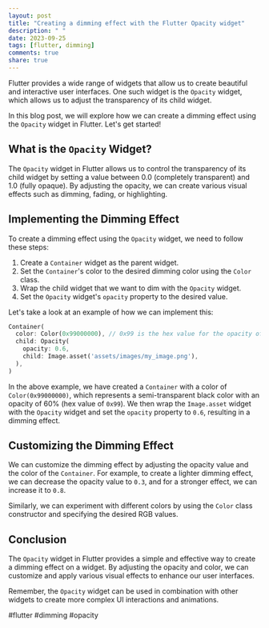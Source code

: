 ```yaml
---
layout: post
title: "Creating a dimming effect with the Flutter Opacity widget"
description: " "
date: 2023-09-25
tags: [flutter, dimming]
comments: true
share: true
---
```


Flutter provides a wide range of widgets that allow us to create beautiful and interactive user interfaces. One such widget is the `Opacity` widget, which allows us to adjust the transparency of its child widget.

In this blog post, we will explore how we can create a dimming effect using the `Opacity` widget in Flutter. Let's get started!

## What is the `Opacity` Widget?

The `Opacity` widget in Flutter allows us to control the transparency of its child widget by setting a value between 0.0 (completely transparent) and 1.0 (fully opaque). By adjusting the opacity, we can create various visual effects such as dimming, fading, or highlighting.

## Implementing the Dimming Effect

To create a dimming effect using the `Opacity` widget, we need to follow these steps:

1. Create a `Container` widget as the parent widget.
2. Set the `Container`'s color to the desired dimming color using the `Color` class.
3. Wrap the child widget that we want to dim with the `Opacity` widget.
4. Set the `Opacity` widget's `opacity` property to the desired value.

Let's take a look at an example of how we can implement this:

```dart
Container(
  color: Color(0x99000000), // 0x99 is the hex value for the opacity of 60%
  child: Opacity(
    opacity: 0.6,
    child: Image.asset('assets/images/my_image.png'),
  ),
)
```

In the above example, we have created a `Container` with a color of `Color(0x99000000)`, which represents a semi-transparent black color with an opacity of 60% (hex value of `0x99`). We then wrap the `Image.asset` widget with the `Opacity` widget and set the `opacity` property to `0.6`, resulting in a dimming effect.

## Customizing the Dimming Effect

We can customize the dimming effect by adjusting the opacity value and the color of the `Container`. For example, to create a lighter dimming effect, we can decrease the opacity value to `0.3`, and for a stronger effect, we can increase it to `0.8`.

Similarly, we can experiment with different colors by using the `Color` class constructor and specifying the desired RGB values.

## Conclusion

The `Opacity` widget in Flutter provides a simple and effective way to create a dimming effect on a widget. By adjusting the opacity and color, we can customize and apply various visual effects to enhance our user interfaces.

Remember, the `Opacity` widget can be used in combination with other widgets to create more complex UI interactions and animations.

#flutter #dimming #opacity